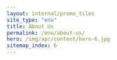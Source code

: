 ```yaml
---
layout: internal/promo_tiles
site_type: "enu"
title: About Us
permalink: /enu/about-us/
hero: /img/apc/content/hero-6.jpg
sitemap_index: 6
---
```


<!--- This child document initializes the page in Jekyll. -->